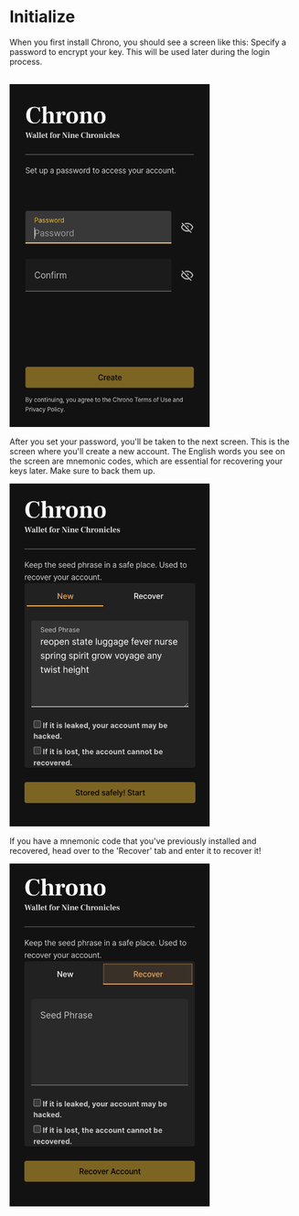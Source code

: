 # Initialize

When you first install Chrono, you should see a screen like this: Specify a password to encrypt your key. This will be used later during the login process.

<br/>

<img src="./resources/initialize/setup-password.png" width="350" height="600" />

After you set your password, you'll be taken to the next screen. This is the screen where you'll create a new account. The English words you see on the screen are mnemonic codes, which are essential for recovering your keys later. Make sure to back them up.

<img src="./resources/initialize/new-account.png" width="350" height="600" />

If you have a mnemonic code that you've previously installed and recovered, head over to the 'Recover' tab and enter it to recover it!

<img src="./resources/initialize/recover-account.png" width="350" height="600" />
